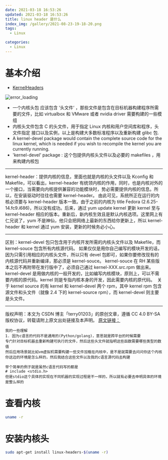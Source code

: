 ```yaml
---
date: 2021-03-18 16:53:26
updated: 2021-03-18 16:53:26
title: linux header 是什么
index_img: /gallery/2021-08-23-19-18-20.png
tags:
  - Linux

categories:
  - Linux
---
```


# 基本介绍

- [KernelHeaders](http://kernelnewbies.org/KernelHeaders)

![error_loading](/gallery/2021-03-18-16-56-58.png)

- 一个内核头包 应该包含 ’头文件‘ ，那些文件是包含在目标机器构建程序所需要的文件，比如 virtualbox 和 VMware 或者 nvidia driver 需要构建的一些模组
- 内核头文件包含 C 的头文件，用于指定 Linux 内核和用户空间库和程序，头文件指定 接口以及实例，以上是构建大多数标准程序以及重新构建 glibc 包.
- A kernel-devel package would contain the complete source code for the linux kernel, which is needed if you wish to recompile the kernel you are currently running.
- 'kernel-devel' package : 这个包提供内核头文件以及必要的 makefiles ，用来构建内核包

---

kernel-header：提供内核的信息，里面也就是内核的头文件以及 Kconfig 和 Makefile，可以看出，kernel-header 有统领内核的作用，同时，也是内核对外的一个接口，当需要向内核提供兼容的功能模块时，势必需要提供内核的信息。所以，在安装驱动时往往也需要 kernel-header。
由此可见，系统所正在运行的内核必须要与 kernel-header 版本一致。由于之前的内核为 title Fedora (2.6.25-14.fc9.i686)，所以没有成功。后来，通过 yum update kernel 更新 kernel 至与 kernel-header 相应的版本。重新后，新内核生效且是默认内核选项。这里网上有仁兄说了，yum 不是神仙，他只会把网络上最新的东西给你更新上，所以 kernel-header 和 kernel 通过 yum 安装，更新的时候务必小心。

---

区别：kernel-devel 包只包含用于内核开发所需的内核头文件以及 Makefile，而 kernel-souce 包含所有内核源代码。
如果仅仅是用你自己编写的模块开发的话，因为只需引用相应的内核头文件，所以只有 devel 包即可，如果你要修改现有的内核源代码并重新编译，那必须是 kernel-souce。
kernel-souce 在 RH 某些版本之后不再附带在发行版中了，必须自己通过 kernel-XXX.src.rpm 做出来。
kernel-devel 是用做内核的一般开发的，比如编写内核模块，原则上，可以不需要内核的原代码。kernel 则是专指内核本身的开发，因此需要内核的原代码。 
关于 kernel source 的有 kernel 和 kernel-devel 两个 rpm，其中 kernel rpm 包含源文件和头文件（就像 2.4 下的 kernel-source rpm），而 kernel-devel 则主要是头文件。

---

版权声明：本文为 CSDN 博主「terry01203」的原创文章，遵循 CC 4.0 BY-SA 版权协议，转载请附上原文出处链接及本声明。
[原文链接：](https://blog.csdn.net/u012450329/article/details/54137564)

```vim
我的一些理解
1. 因为c语言的代码不是通用的(Python/golang)，意思就是跨平台的时候需要
专门针对目标机器去重新构建可执行的文件，然后这些头文件就指明这些函数需要哪些类型的数值
然后应用场景就比如vm虚拟机需要构建一些文件加载在内核中，是不是就需要去问问你这个内核
你这边的环境是怎么样的，然后我结合这些文件以及我的c语言源代码去构建

举个简单的例子就是虽然c语言代码写的都是
# include <stdio.h>
但是stdio这个具体的实现在不同机器的实现过程是不一样的，所以就有必要去申明具体的环境是整么样的
```

# 查看内核

```bash
uname -r
```

# 安装内核头

```bash
sudo apt-get install linux-headers-$(uname -r)
```
